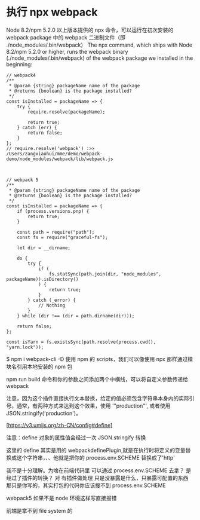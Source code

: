 # 执行 npx webpack

Node 8.2/npm 5.2.0 以上版本提供的 npx 命令，可以运行在初次安装的 webpack package 中的 webpack 二进制文件（即 ./node_modules/.bin/webpack）
The npx command, which ships with Node 8.2/npm 5.2.0 or higher, runs the webpack binary (./node_modules/.bin/webpack) of the webpack package we installed in the beginning:

```
// webpack4
/**
 * @param {string} packageName name of the package
 * @returns {boolean} is the package installed?
 */
const isInstalled = packageName => {
	try {
		require.resolve(packageName);

		return true;
	} catch (err) {
		return false;
	}
};
// require.resolve('webpack') :>>  /Users/zangxiaohui/mme/demo/webpack-demo/node_modules/webpack/lib/webpack.js



// webpack 5
/**
 * @param {string} packageName name of the package
 * @returns {boolean} is the package installed?
 */
const isInstalled = packageName => {
	if (process.versions.pnp) {
		return true;
	}

	const path = require("path");
	const fs = require("graceful-fs");

	let dir = __dirname;

	do {
		try {
			if (
				fs.statSync(path.join(dir, "node_modules", packageName)).isDirectory()
			) {
				return true;
			}
		} catch (_error) {
			// Nothing
		}
	} while (dir !== (dir = path.dirname(dir)));

	return false;
};
```

```
const isYarn = fs.existsSync(path.resolve(process.cwd(), "yarn.lock"));
```

$ npm i webpack-cli -D
使用 npm 的 scripts，我们可以像使用 npx 那样通过模块名引用本地安装的 npm 包

npm run build 命令和你的参数之间添加两个中横线，可以将自定义参数传递给 webpack

注意，因为这个插件直接执行文本替换，给定的值必须包含字符串本身内的实际引号。通常，有两种方式来达到这个效果，使用 '"production"', 或者使用 JSON.stringify('production')。

[https://v3.umijs.org/zh-CN/config#define]

注意：define 对象的属性值会经过一次 JSON.stringify 转换

这里的 define 其实是用的 webpackdefinePlugin,就是在执行时将定义的变量替换成这个字符串，、、他就是把你的 process.env.SCHEME 替换成了'http'

我不是十分理解。为啥在前端代码里 可以通过 process.env.SCHEME 去拿？ 是经过了插件的转换？
对
有插件做处理
只是没暴露是什么，只暴露可配置的东西
那只是你写的，其实打包的代码你应该搜不到 process.env.SCHEME

webpack5 如果不是 node 环境这样写直接报错

前端是拿不到 file system 的
